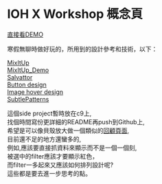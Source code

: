 # IOH X Workshop 概念頁

[直接看DEMO](https://ioh-workshop-weichiachang.c9users.io/test.html)
<br>

寒假無聊時做好玩的，所用到的設計參考和技術，以下：
<br>

[MixItUp](https://mixitup.kunkalabs.com/)
<br>
[MixItUp_Demo](http://codepen.io/patrickkunka/pen/KisAG)
<br>
[Salvattor](http://salvattore.com/)
<br>
[Button design](http://learn.shayhowe.com/advanced-html-css/transitions-animations/)
<br>
[Image hover design](http://codepen.io/hans/pen/hanBu)
<br>
[SubtlePatterns](http://subtlepatterns.com/)
<br>

這個side project暫時放在c9上,
<br>
找個時間寫份更詳細的README再push到Github上,
<br>
希望是可以像貝殼放大做一個類似的[回顧頁面](https://annual-report.crowdwatch.tw/2015),
<br>
目前還不足的地方還蠻多的,
<br>
例如,應該要直接抓資料來顯示而不是一個一個刻,
<br>
被選中的filter應該才要顯示紅色，
<br>
而filter一多起來又應該如何排列設計呢?
<br>
這些都是要去進一步思考的點。

